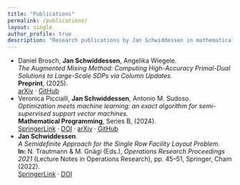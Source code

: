 ```yaml
---
title: "Publications"
permalink: /publications/
layout: single
author_profile: true
description: "Research publications by Jan Schwiddessen in mathematical optimization, semidefinite programming, and machine learning."
---
```

- Daniel Brosch, **Jan Schwiddessen**, Angelika Wiegele.  
  *The Augmented Mixing Method: Computing High-Accuracy Primal-Dual Solutions to Large-Scale SDPs via Column Updates.*  
  **Preprint**, (2025).  
  [arXiv](https://arxiv.org/abs/2507.20386) · [GitHub](https://github.com/jschwiddessen/AugmentedMixing.jl)
- Veronica Piccialli, **Jan Schwiddessen**, Antonio M. Sudoso.  
  *Optimization meets machine learning: an exact algorithm for semi-supervised support vector machines.*  
  **Mathematical Programming**, Series B, (2024).  
  [SpringerLink](https://link.springer.com/article/10.1007/s10107-024-02175-z) · [DOI](https://doi.org/10.1007/s10107-024-02175-z) · [arXiv](https://arxiv.org/abs/2312.09789) · [GitHub](https://github.com/jschwiddessen/SDP-S3VM)
- **Jan Schwiddessen**.  
  *A Semidefinite Approach for the Single Row Facility Layout Problem.*  
  **In:** N. Trautmann & M. Gnägi (Eds.), *Operations Research Proceedings 2021* (Lecture Notes in Operations Research), pp. 45–51, Springer, Cham (2022).  
  [SpringerLink](https://link.springer.com/chapter/10.1007/978-3-031-08623-6_8) · [DOI](https://doi.org/10.1007/978-3-031-08623-6_8)

